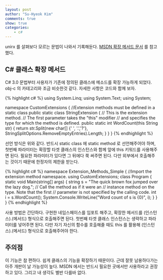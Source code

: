 ```yaml
---
layout: post
author: "Su-Hyeok Kim"
comments: true
show: true
categories:
    - c#
---
```


unirx 를 살펴보다 모르는 문법이 나와서 기록해둔다. [MSDN 확장 메서드 문서](https://msdn.microsoft.com/ko-kr/library/bb383977.aspx) 를 참고했다.

## C# 클래스 확장 메서드

C# 3.0 문법부터 사용자가 기존에 정의된 클래스에 메소드를 확장 가능하게 되었다. obj-c 의 카테고리와 조금 비슷한것 같다. 자세한 사항은 코드와 함께 보자.

{% highlight c# %}
using System.Linq;
using System.Text;
using System;

namespace CustomExtensions
{
    //Extension methods must be defined in a static class
    public static class StringExtension
       {
        // This is the extension method.
        // The first parameter takes the "this" modifier
        // and specifies the type for which the method is defined.
        public static int WordCount(this String str)
        {
            return str.Split(new char[] {' ', '.','?'}, StringSplitOptions.RemoveEmptyEntries).Length;
        }
    }
}
{% endhighlight %}

선언 방식은 위와 같다. 반드시 static class 에 static method 로 선언해주어야 하며, 첫번째 파라미터는 확장할 타겟 클래스의 인스턴스와 함께 앞에 this 키워드를 사용해주면 된다. 필요한 파라미터가 있다면 그 뒤에다 쭉 써주면 된다. 다만 외부에서 호출해주는 것이기 때문에 한정자의 제한을 받는다.

{% highlight c# %}
namespace Extension_Methods_Simple
{
    //Import the extension method namespace.
    using CustomExtensions;
    class Program
    {
        static void Main(string[] args)
        {
            string s = "The quick brown fox jumped over the lazy dog.";
            //  Call the method as if it were an
            //  instance method on the type. Note that the first
            //  parameter is not specified by the calling code.
            int i = s.WordCount();
            System.Console.WriteLine("Word count of s is {0}", i);
        }
    }
}
{% endhighlight %}

사용 방법은 간단하다. 구현한 네임스페이스를 임포트 해주고, 확장한 메서드를 (인스턴스).(메서드) 형식으로 호출해주면 된다. 첫번째 타겟 클래스 인스턴스는 생략하고 파라미터를 넣어주면 된다. 다만 자기 자신의 함수를 호출해줄 때도 this 를 활용해 (인스턴스).(메서드) 형식으로 호출해주어야 한다.

## 주의점

이 기능은 참 편하다. 쉽게 클래스의 기능을 확장하기 때문이다. 근데 잘못 남용하다가는 아주 개판이 날 가능성이 높다. MSDN 에서는 반드시 필요한 곳에서만 사용하라고 권장하고 있다. 그리고 내 생각도 별반 다를바 없다.
